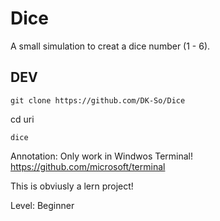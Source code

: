 # Dice
A small simulation to creat a dice number (1 - 6). 

## DEV

```
git clone https://github.com/DK-So/Dice

```
cd uri 
```
dice 
```

Annotation:
Only work in Windwos Terminal! 
https://github.com/microsoft/terminal

This is obviusly a  lern project!

Level: Beginner 
